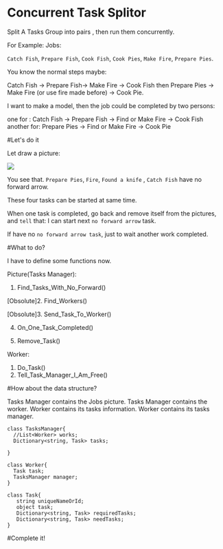 # Concurrent Task Splitor
Split A Tasks Group into pairs , then run them concurrently.

For Example:
Jobs: 

`Catch Fish`, `Prepare Fish`, `Cook Fish`, `Cook Pies`, `Make Fire`, `Prepare Pies`.

You know the normal steps maybe:

Catch Fish -> Prepare Fish-> Make Fire -> Cook Fish  then
Prepare Pies -> Make Fire (or use fire made before) -> Cook Pie.

I want to make a model, then the job could be completed by two persons:

one for : Catch Fish -> Prepare Fish -> Find or Make Fire -> Cook Fish 
another for: Prepare Pies -> Find or Make Fire -> Cook Pie

#Let's do it

Let draw a picture:

<img src='http://ww4.sinaimg.cn/large/608f8693jw1f9xhcftgpij20a80a7mxa.jpg'/>

You see that.
`Prepare Pies`, `Fire`, `Found a knife` , `Catch Fish` have no forward arrow.

These four tasks can be started at same time.

When one task is completed, go back and remove itself from the pictures, and `tell` that: I can start next `no forward arrow` task.

If have no `no forward arrow task`, just to wait another work completed.

#What to do?

I have to define some functions now.

Picture(Tasks Manager):

1. Find_Tasks_With_No_Forward()

[Obsolute]2. Find_Workers()

[Obsolute]3. Send_Task_To_Worker()

4. On_One_Task_Completed()

5. Remove_Task()


Worker:

1. Do_Task()
2. Tell_Task_Manager_I_Am_Free()

#How about the data  structure?

Tasks Manager contains the Jobs picture.
Tasks Manager contains the worker.
Worker contains its tasks information.
Worker contains its tasks manager.
```
class TasksManager{
  //List<Worker> works;
  Dictionary<string, Task> tasks;
  
}

class Worker{
  Task task;
  TasksManager manager;
}

class Task{
   string uniqueNameOrId;
   object task;
   Dictionary<string, Task> requiredTasks;
   Dictionary<string, Task> needTasks;
}
```


#Complete it!
